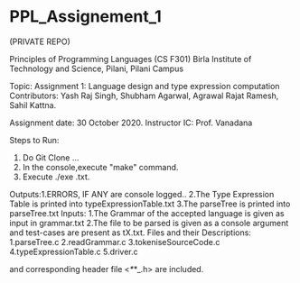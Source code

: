 # PPL_Assignement_1
(PRIVATE REPO)

Principles of Programming Languages (CS F301)
Birla Institute of Technology and Science, Pilani, Pilani Campus

Topic: Assignment 1: Language design and type expression computation
Contributors: Yash Raj Singh, Shubham Agarwal, Agrawal Rajat Ramesh, Sahil Kattna.

Assignment  date: 30 October 2020.
Instructor IC: Prof. Vanadana

Steps to Run:
1. Do Git Clone ...
2. In the console,execute "make" command.
3. Execute ./exe <filename>.txt.
  
  Outputs:1.ERRORS, IF ANY are console logged..
          2.The Type Expression Table is printed into typeExpressionTable.txt
          3.The parseTree is printed into parseTree.txt
  Inputs: 1.The Grammar of the accepted language is given as input in grammar.txt
          2.The file to be parsed is given as a console argument and test-cases
            are present as tX.txt.
  Files and their Descriptions:
          1.parseTree.c
          2.readGrammar.c
          3.tokeniseSourceCode.c
          4.typeExpressionTable.c
          5.driver.c
        
  and corresponding header file <_*_*_.h> are included.
          
